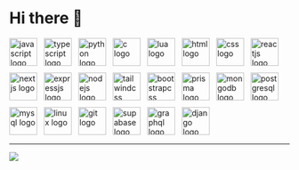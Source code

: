 # Hi there 👋

<p align="left" style="display:flex; gap:12px; flex-wrap:wrap; margin-bottom:16px;">
  <img src="https://skillicons.dev/icons?i=js" height="50" alt="javascript logo" />
  <img src="https://skillicons.dev/icons?i=ts" height="50" alt="typescript logo" />
  <img src="https://skillicons.dev/icons?i=python" height="50" alt="python logo" />
  <img src="https://skillicons.dev/icons?i=c" height="50" alt="c logo" />
  <img src="https://skillicons.dev/icons?i=lua" height="50" alt="lua logo" />
  <img src="https://skillicons.dev/icons?i=html" height="50" alt="html logo" />
  <img src="https://skillicons.dev/icons?i=css" height="50" alt="css logo" />
  <img src="https://skillicons.dev/icons?i=react" height="50" alt="reactjs logo" />
  <img src="https://skillicons.dev/icons?i=nextjs" height="50" alt="nextjs logo" />
  <img src="https://skillicons.dev/icons?i=express" height="50" alt="expressjs logo" />
  <img src="https://skillicons.dev/icons?i=nodejs" height="50" alt="nodejs logo" />
  <img src="https://skillicons.dev/icons?i=tailwind" height="50" alt="tailwindcss logo" />
  <img src="https://skillicons.dev/icons?i=bootstrap" height="50" alt="bootstrapcss logo" />
  <img src="https://skillicons.dev/icons?i=prisma" height="50" alt="prisma logo" />
  <img src="https://skillicons.dev/icons?i=mongodb" height="50" alt="mongodb logo" />
  <img src="https://skillicons.dev/icons?i=postgres" height="50" alt="postgresql logo" />
  <img src="https://skillicons.dev/icons?i=mysql" height="50" alt="mysql logo" />
  <img src="https://skillicons.dev/icons?i=linux" height="50" alt="linux logo" />
  <img src="https://skillicons.dev/icons?i=git" height="50" alt="git logo" />
  <img src="https://skillicons.dev/icons?i=supabase" height="50" alt="supabase logo" />
  <img src="https://skillicons.dev/icons?i=graphql" height="50" alt="graphql logo" />
  <img src="https://skillicons.dev/icons?i=django" height="50" alt="django logo" />
</p>


--- 


<center>
  <img
    style="margin: 0 auto; display: block"
    src="https://contribution.catsjuice.com/_/Boldchingis?chart=3dbar&gap=0.6&scale=2&flatten=2&animation=wave&animation_duration=4&animation_delay=0.06&animation_amplitude=24&animation_frequency=0.1&animation_wave_center=0_3&format=svg&weeks=30&theme=green"
  />
</center>
